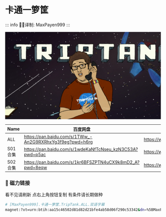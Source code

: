# 卡通一箩筐

::: info
✍🏻译制: MaxPayen999
:::

![COMEDYCENTRAL_TRIPTANK_214_HD_425020_1920x1080.jpg](COMEDYCENTRAL_TRIPTANK_214_HD_425020_1920x1080.jpg)

| Name | 百度网盘 | 阿里云盘 | MDpan |
| --- | --- | --- | --- |
| ALL | https://pan.baidu.com/s/1TWw_-An2G9RXRhxYg3f9eg?pwd=h6rg | https://www.aliyundrive.com/s/BuGTSQSRwNQ | https://mdpan.tk/%E5%8D%A1%E9%80%9A%E4%B8%80%E7%AE%A9%E7%AD%90 |
| S01合集 | https://pan.baidu.com/s/1wdeKaNfTcNseu_kzN3C53A?pwd=p5ac | https://www.aliyundrive.com/s/sUWu5k7LYP7 |  |
| S02合集 | https://pan.baidu.com/s/1kr6BFSZPTN4uCX9k8mD2_A?pwd=8eqw | https://www.aliyundrive.com/s/RoH9iSbguA2 |  |

### 🧲 磁力链接

看不见请刷新 点右上角按钮复制 有条件请长期做种

```bash
# [MaxPayen999].卡通一箩筐.TripTank.ALL.双语字幕
magnet:?xt=urn:btih:aa15c46502d81d82d21bfe4ab58d06f290c53342&dn=%5BMaxPayen999%5D.%E5%8D%A1%E9%80%9A%E4%B8%80%E7%AE%A9%E7%AD%90.TripTank.ALL.%E5%8F%8C%E8%AF%AD%E5%AD%97%E5%B9%95&tr=http%3A%2F%2Falltorrents.net%3A80%2Fbt%2Fannounce.php&tr=http%3A%2F%2Fbluebird-hd.org%2Fannounce.php&tr=http%3A%2F%2Fwww.thetradersden.org%2Fforums%2Ftracker%2Fannounce.php&tr=http%3A%2F%2Ftracker.trancetraffic.com%3A80%2Fannounce.php&tr=http%3A%2F%2Firrenhaus.dyndns.dk%3A80%2Fannounce.php&tr=http%3A%2F%2F1337.abcvg.info%3A80%2Fannounce&tr=http%3A%2F%2Fbt.beatrice-raws.org%3A80%2Fannounce&tr=http%3A%2F%2Fwww.tribalmixes.com%3A80%2Fannounce.php&tr=http%3A%2F%2Fwww.wareztorrent.com%3A80%2Fannounce
```
